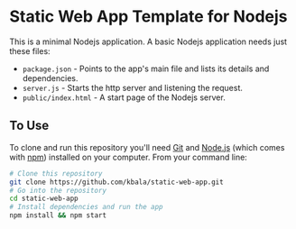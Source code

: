 # Static Web App Template for Nodejs

This is a minimal Nodejs application.
A basic Nodejs application needs just these files:

- `package.json` - Points to the app's main file and lists its details and dependencies.
- `server.js` - Starts the http server and listening the request.
- `public/index.html` - A start page of the Nodejs server.

## To Use

To clone and run this repository you'll need [Git](https://git-scm.com) and [Node.js](https://nodejs.org/en/download/) (which comes with [npm](http://npmjs.com)) installed on your computer. From your command line:

```bash
# Clone this repository
git clone https://github.com/kbala/static-web-app.git
# Go into the repository
cd static-web-app
# Install dependencies and run the app
npm install && npm start
```
